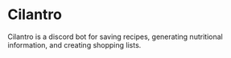 # Cilantro

Cilantro is a discord bot for saving recipes, generating nutritional
information, and creating shopping lists.
